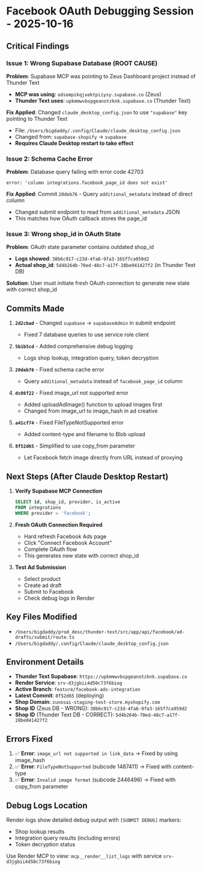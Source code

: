 # Facebook OAuth Debugging Session - 2025-10-16

## Critical Findings

### Issue 1: Wrong Supabase Database (ROOT CAUSE)
**Problem**: Supabase MCP was pointing to Zeus Dashboard project instead of Thunder Text
- **MCP was using**: `odsompikqjxektpiiysy.supabase.co` (Zeus)
- **Thunder Text uses**: `upkmmwvbspgeanotzknk.supabase.co` (Thunder Text)

**Fix Applied**: Changed `claude_desktop_config.json` to use `"supabase"` key pointing to Thunder Text
- File: `/Users/bigdaddy/.config/Claude/claude_desktop_config.json`
- Changed from: `supabase-shopify` → `supabase`
- **Requires Claude Desktop restart to take effect**

### Issue 2: Schema Cache Error
**Problem**: Database query failing with error code 42703
```
error: 'column integrations.facebook_page_id does not exist'
```

**Fix Applied**: Commit `20deb76` - Query `additional_metadata` instead of direct column
- Changed submit endpoint to read from `additional_metadata` JSON
- This matches how OAuth callback stores the page_id

### Issue 3: Wrong shop_id in OAuth State
**Problem**: OAuth state parameter contains outdated shop_id
- **Logs showed**: `38b6c917-c23d-4fa6-9fa3-165f7ca959d2`
- **Actual shop_id**: `5d4b264b-70ed-48c7-a17f-28be041427f2` (in Thunder Text DB)

**Solution**: User must initiate fresh OAuth connection to generate new state with correct shop_id

## Commits Made

1. **`2d2cbad`** - Changed `supabase` → `supabaseAdmin` in submit endpoint
   - Fixed 7 database queries to use service role client

2. **`5b1b5cd`** - Added comprehensive debug logging
   - Logs shop lookup, integration query, token decryption

3. **`20deb76`** - Fixed schema cache error
   - Query `additional_metadata` instead of `facebook_page_id` column

4. **`dc06f22`** - Fixed image_url not supported error
   - Added uploadAdImage() function to upload images first
   - Changed from image_url to image_hash in ad creative

5. **`a41cf74`** - Fixed FileTypeNotSupported error
   - Added content-type and filename to Blob upload

6. **`8f52d65`** - Simplified to use copy_from parameter
   - Let Facebook fetch image directly from URL instead of proxying

## Next Steps (After Claude Desktop Restart)

1. **Verify Supabase MCP Connection**
   ```sql
   SELECT id, shop_id, provider, is_active
   FROM integrations
   WHERE provider = 'facebook';
   ```

2. **Fresh OAuth Connection Required**
   - Hard refresh Facebook Ads page
   - Click "Connect Facebook Account"
   - Complete OAuth flow
   - This generates new state with correct shop_id

3. **Test Ad Submission**
   - Select product
   - Create ad draft
   - Submit to Facebook
   - Check debug logs in Render

## Key Files Modified

- `/Users/bigdaddy/prod_desc/thunder-text/src/app/api/facebook/ad-drafts/submit/route.ts`
- `/Users/bigdaddy/.config/Claude/claude_desktop_config.json`

## Environment Details

- **Thunder Text Supabase**: `https://upkmmwvbspgeanotzknk.supabase.co`
- **Render Service**: `srv-d3jgbii4d50c73f6biog`
- **Active Branch**: `feature/facebook-ads-integration`
- **Latest Commit**: `8f52d65` (deploying)
- **Shop Domain**: `zunosai-staging-test-store.myshopify.com`
- **Shop ID** (Zeus DB - WRONG): `38b6c917-c23d-4fa6-9fa3-165f7ca959d2`
- **Shop ID** (Thunder Text DB - CORRECT): `5d4b264b-70ed-48c7-a17f-28be041427f2`

## Errors Fixed

1. ✅ **Error**: `image_url not supported in link_data` → Fixed by using image_hash
2. ✅ **Error**: `FileTypeNotSupported` (subcode 1487411) → Fixed with content-type
3. ✅ **Error**: `Invalid image format` (subcode 2446496) → Fixed with copy_from parameter

## Debug Logs Location

Render logs show detailed debug output with `[SUBMIT DEBUG]` markers:
- Shop lookup results
- Integration query results (including errors)
- Token decryption status

Use Render MCP to view: `mcp__render__list_logs` with service `srv-d3jgbii4d50c73f6biog`

